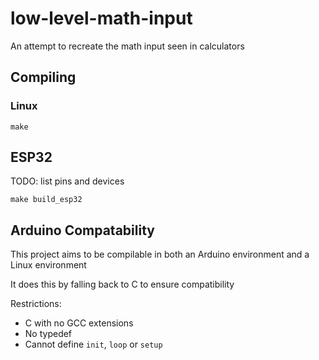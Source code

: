 # low-level-math-input
An attempt to recreate the math input seen in calculators

## Compiling
### Linux
`make`

## ESP32
TODO: list pins and devices

`make build_esp32`

## Arduino Compatability
This project aims to be compilable in both an Arduino environment and a Linux environment

It does this by falling back to C to ensure compatibility

Restrictions:
* C with no GCC extensions
* No typedef
* Cannot define `init`, `loop` or `setup`